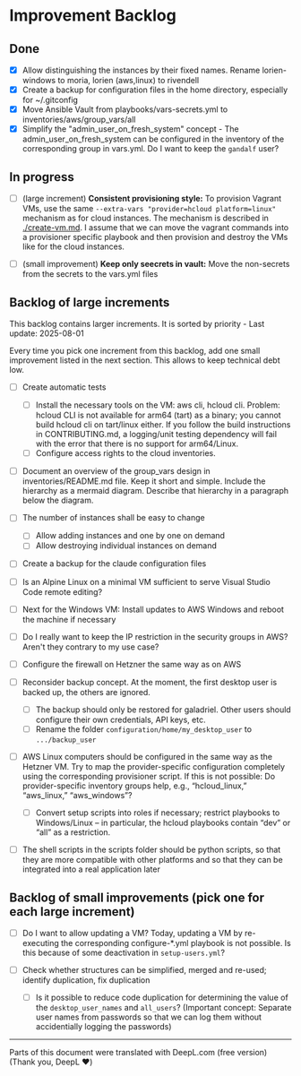 # Improvement Backlog

## Done

- [x] Allow distinguishing the instances by their fixed names. Rename lorien-windows to moria, lorien (aws,linux) to rivendell
- [x] Create a backup for configuration files in the home directory, especially for ~/.gitconfig
- [x] Move Ansible Vault from playbooks/vars-secrets.yml to inventories/aws/group_vars/all
- [x] Simplify the "admin_user_on_fresh_system" concept - The admin_user_on_fresh_system can be configured in the inventory of the corresponding group in vars.yml. Do I want to keep the `gandalf` user?

## In progress

- [ ] (large increment) **Consistent provisioning style:** To provision Vagrant VMs, use the same `--extra-vars "provider=hcloud platform=linux"` mechanism as for cloud instances. The mechanism is described in [./create-vm.md](./create-vm.md). I assume that we can move the vagrant commands into a provisioner specific playbook and then provision and destroy the VMs like for the cloud instances.

- [ ] (small improvement) **Keep only seecrets in vault:** Move the non-secrets from the secrets to the vars.yml files

## Backlog of large increments

This backlog contains larger increments. It is sorted by priority - Last update: 2025-08-01

Every time you pick one increment from this backlog, add one small improvement listed in the next section. This allows to keep technical debt low.

- [ ] Create automatic tests
  - [ ] Install the necessary tools on the VM: aws cli, hcloud cli. Problem: hcloud CLI is not available for arm64 (tart) as a binary; you cannot build hcloud cli on tart/linux either. If you follow the build instructions in CONTRIBUTING.md, a logging/unit testing dependency will fail with the error that there is no support for arm64/Linux.
  - [ ] Configure access rights to the cloud inventories.

- [ ] Document an overview of the group_vars design in inventories/README.md file. Keep it short and simple. Include the hierarchy as a mermaid diagram. Describe that hierarchy in a paragraph below the diagram.

- [ ] The number of instances shall be easy to change
  - [ ] Allow adding instances and one by one on demand
  - [ ] Allow destroying individual instances on demand

- [ ] Create a backup for the claude configuration files

- [ ] Is an Alpine Linux on a minimal VM sufficient to serve Visual Studio Code remote editing?

- [ ] Next for the Windows VM: Install updates to AWS Windows and reboot the machine if necessary

- [ ] Do I really want to keep the IP restriction in the security groups in AWS? Aren't they contrary to my use case?

- [ ] Configure the firewall on Hetzner the same way as on AWS

- [ ] Reconsider backup concept. At the moment, the first desktop user is backed up, the others are ignored.
  - [ ] The backup should only be restored for galadriel. Other users should configure their own credentials, API keys, etc.
  - [ ] Rename the folder `configuration/home/my_desktop_user` to `.../backup_user`

- [ ] AWS Linux computers should be configured in the same way as the Hetzner VM. Try to map the provider-specific configuration completely using the corresponding provisioner script. If this is not possible: Do provider-specific inventory groups help, e.g., “hcloud_linux,” “aws_linux,” “aws_windows”?
  - [ ] Convert setup scripts into roles if necessary; restrict playbooks to Windows/Linux – in particular, the hcloud playbooks contain “dev” or “all” as a restriction.

- [ ] The shell scripts in the scripts folder should be python scripts, so that they are more compatible with other platforms and so that they can be integrated into a real application later

## Backlog of small improvements (pick one for each large increment)

- [ ] Do I want to allow updating a VM? Today, updating a VM by re-executing the corresponding configure-*.yml playbook is not possible. Is this because of some deactivation in `setup-users.yml`?

- [ ] Check whether structures can be simplified, merged and re-used; identify duplication, fix duplication
  - [ ] Is it possible to reduce code duplication for determining the value of the `desktop_user_names` and `all_users`? (Important concept: Separate user names from passwords so that we can log them without accidentially logging the passwords)

---

Parts of this document were translated with DeepL.com (free version) (Thank you, DeepL ❤️)